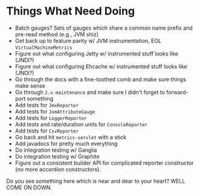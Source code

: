 Things What Need Doing
======================

* Batch gauges? Sets of gauges which share a common name prefix and pre-read method (e.g., JVM shiz)
* Get back up to feature parity w/ JVM instrumentation, EOL ``VirtualMachineMetrics``
* Figure out what configuring Jetty w/ instrumented stuff looks like (JNDI?)
* Figure out what configuring Ehcache w/ instrumented stuff looks like (JNDI?)
* Go through the docs with a fine-toothed comb and make sure things make sense
* Go through ``2.x-maintenance`` and make sure I didn't forget to forward-port something
* Add tests for ``JmxReporter``
* Add tests for ``JxmAttributeGauge``
* Add tests for ``LoggerReporter``
* Add tests and rate/duration units for ``ConsoleReporter``
* Add tests for ``CsvReporter``
* Go back and hit ``metrics-servlet`` with a stick
* Add javadocs for pretty much everything
* Do integration testing w/ Ganglia
* Do integration testing w/ Graphite
* Figure out a consistent builder API for complicated reporter constructor (no more accordion
  constructors).

Do you see something here which is near and dear to your heart? WELL COME ON DOWN.
